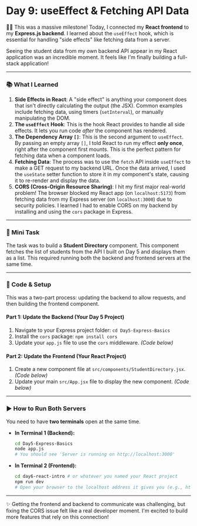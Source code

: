 # Day 9: useEffect & Fetching API Data

👨‍💻 This was a massive milestone! Today, I connected my **React frontend** to my **Express.js backend**. I learned about the `useEffect` hook, which is essential for handling "side effects" like fetching data from a server.

Seeing the student data from my own backend API appear in my React application was an incredible moment. It feels like I'm finally building a full-stack application!

---

### 📚 What I Learned
1.  **Side Effects in React**: A "side effect" is anything your component does that isn't directly calculating the output (the JSX). Common examples include fetching data, using timers (`setInterval`), or manually manipulating the DOM.
2.  **The `useEffect` Hook**: This is the hook React provides to handle all side effects. It lets you run code *after* the component has rendered.
3.  **The Dependency Array `[]`**: This is the second argument to `useEffect`. By passing an empty array `[]`, I told React to run my effect **only once**, right after the component first mounts. This is the perfect pattern for fetching data when a component loads.
4.  **Fetching Data**: The process was to use the `fetch` API inside `useEffect` to make a GET request to my backend URL. Once the data arrived, I used the `useState` setter function to store it in my component's state, causing it to re-render and display the data.
5.  **CORS (Cross-Origin Resource Sharing)**: I hit my first major real-world problem! The browser blocked my React app (on `localhost:5173`) from fetching data from my Express server (on `localhost:3000`) due to security policies. I learned I had to enable CORS on my backend by installing and using the `cors` package in Express.

---

### 📝 Mini Task
The task was to build a **Student Directory** component. This component fetches the list of students from the API I built on Day 5 and displays them as a list. This required running both the backend and frontend servers at the same time.

---

### 🚀 Code & Setup
This was a two-part process: updating the backend to allow requests, and then building the frontend component.

#### Part 1: Update the Backend (Your Day 5 Project)
1.  Navigate to your Express project folder: `cd Day5-Express-Basics`
2.  Install the `cors` package: `npm install cors`
3.  Update your `app.js` file to use the `cors` middleware. *(Code below)*

#### Part 2: Update the Frontend (Your React Project)
1.  Create a new component file at `src/components/StudentDirectory.jsx`. *(Code below)*
2.  Update your main `src/App.jsx` file to display the new component. *(Code below)*

---

### ▶️ How to Run Both Servers
You need to have **two terminals** open at the same time.

* **In Terminal 1 (Backend):**
    ```bash
    cd Day5-Express-Basics
    node app.js
    # You should see 'Server is running on http://localhost:3000'
    ```
* **In Terminal 2 (Frontend):**
    ```bash
    cd day6-react-intro # or whatever you named your React project
    npm run dev
    # Open your browser to the localhost address it gives you (e.g., http://localhost:5173)
    ```

---

✨ Getting the frontend and backend to communicate was challenging, but fixing the CORS issue felt like a real developer moment. I'm excited to build more features that rely on this connection!
